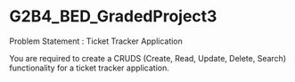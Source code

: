 # G2B4_BED_GradedProject3


Problem Statement : Ticket Tracker Application

You are required to create a CRUDS (Create, Read, Update, Delete, Search) functionality for a ticket tracker
application.
